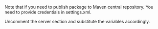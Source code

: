 Note that if you need to publish package to Maven central repository. You need to provide credentials in settings.xml.

Uncomment the server section and substitute the variables accordingly.
